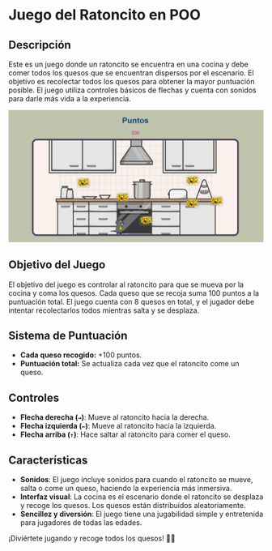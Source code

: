 # Juego del Ratoncito en POO

## Descripción
Este es un juego donde un ratoncito se encuentra en una cocina y debe comer todos los quesos que se encuentran dispersos por el escenario. El objetivo es recolectar todos los quesos para obtener la mayor puntuación posible. El juego utiliza controles básicos de flechas y cuenta con sonidos para darle más vida a la experiencia.

![](juego/images/interfaz.png)

## Objetivo del Juego
El objetivo del juego es controlar al ratoncito para que se mueva por la cocina y coma los quesos. Cada queso que se recoja suma 100 puntos a la puntuación total. El juego cuenta con 8 quesos en total, y el jugador debe intentar recolectarlos todos mientras salta y se desplaza.

## Sistema de Puntuación
- **Cada queso recogido:** +100 puntos.
- **Puntuación total:** Se actualiza cada vez que el ratoncito come un queso.

## Controles
- **Flecha derecha (`→`)**: Mueve al ratoncito hacia la derecha.
- **Flecha izquierda (`←`)**: Mueve al ratoncito hacia la izquierda.
- **Flecha arriba (`↑`)**: Hace saltar al ratoncito para comer el queso.

## Características
- **Sonidos**: El juego incluye sonidos para cuando el ratoncito se mueve, salta o come un queso, haciendo la experiencia más inmersiva.
- **Interfaz visual**: La cocina es el escenario donde el ratoncito se desplaza y recoge los quesos. Los quesos están distribuidos aleatoriamente.
- **Sencillez y diversión**: El juego tiene una jugabilidad simple y entretenida para jugadores de todas las edades.

¡Diviértete jugando y recoge todos los quesos! 🧀🐭
